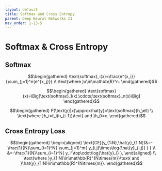 ```yaml
---
layout: default
title: Softmax and Cross Entropy
parent: Deep Neural Networks II
nav_order: 1-13-5
---
```


# Softmax & Cross Entropy

## Softmax

$$\begin{gathered}
\text{softmax}_i(x)=\frac{e^{x_i}}{\sum_{j=1}^n{e^{x_j}}} \\
\text{where }x\in\mathbb{R}^n.
\end{gathered}$$

$$\begin{gathered}
\text{softmax}(x)=\Big[\text{softmax}_1(x);\cdots;\text{softmax}_n(x)\Big]
\end{gathered}$$

$$\begin{gathered}
P(\text{y}|x)\approx\hat{y}=\text{softmax}(h_\ell) \\
\text{where }h_i=f_i(h_{i-1})\text{ and }h_0=x.
\end{gathered}$$

## Cross Entropy Loss

$$\begin{gathered}
\begin{aligned}
\text{CE}(y_{1:N},\hat{y}_{1:N})&=-\frac{1}{N}\sum_{i=1}^N{
    \sum_{j=1}^m{
        y_{i,j}\times\log{\hat{y}_{i,j}}
    }
} \\
&=-\frac{1}{N}\sum_{i=1}^N{
    y_i^\top\cdot\log{\hat{y}_i}
},
\end{aligned} \\
\text{where }y_{1:N}\in\mathbb{R}^{N\times{m}}\text{ and }\hat{y}_{1:N}\in\mathbb{R}^{N\times{m}}.
\end{gathered}$$
